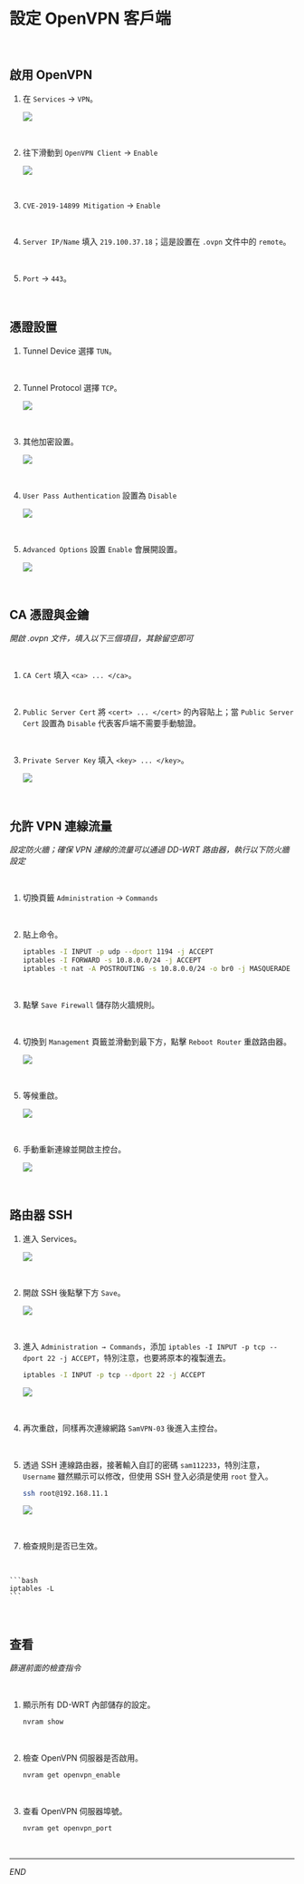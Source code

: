 # 設定 OpenVPN 客戶端

<br>

## 啟用 OpenVPN

1. 在 `Services` → `VPN`。

    ![](images/img_22.png)

<br>

2. 往下滑動到 `OpenVPN Client` → `Enable`

    ![](images/img_23.png)

<br>

3. `CVE-2019-14899 Mitigation` → `Enable`

<br>

4. `Server IP/Name` 填入 `219.100.37.18`；這是設置在 `.ovpn` 文件中的 `remote`。

<br>

5. `Port` → `443`。

<br>

## 憑證設置

1. Tunnel Device 選擇 `TUN`。

<br>

2. Tunnel Protocol 選擇 `TCP`。

    ![](images/img_27.png)

<br>

3. 其他加密設置。

    ![](images/img_20.png)

<br>

4. `User Pass Authentication` 設置為 `Disable`

    ![](images/img_28.png)

<br>

5. `Advanced Options` 設置 `Enable` 會展開設置。

    ![](images/img_21.png)

<br>

## CA 憑證與金鑰

_開啟 .ovpn 文件，填入以下三個項目，其餘留空即可_

<br>

1. `CA Cert` 填入 `<ca> ... </ca>`。

<br>

2. `Public Server Cert` 將 `<cert> ... </cert>` 的內容貼上；當 `Public Server Cert` 設置為 `Disable` 代表客戶端不需要手動驗證。

<br>

3. `Private Server Key` 填入 `<key> ... </key>`。

    ![](images/img_29.png)

<br>

## 允許 VPN 連線流量

_設定防火牆；確保 VPN 連線的流量可以通過 DD-WRT 路由器，執行以下防火牆設定_

<br>

1. 切換頁籤 `Administration` → `Commands`

<br>

2. 貼上命令。

    ```bash
    iptables -I INPUT -p udp --dport 1194 -j ACCEPT
    iptables -I FORWARD -s 10.8.0.0/24 -j ACCEPT
    iptables -t nat -A POSTROUTING -s 10.8.0.0/24 -o br0 -j MASQUERADE
    ```

<br>

3. 點擊 `Save Firewall` 儲存防火牆規則。

<br>

4. 切換到 `Management` 頁籤並滑動到最下方，點擊 `Reboot Router` 重啟路由器。

    ![](images/img_01.png)

<br>

5. 等候重啟。

    ![](images/img_24.png)

<br>

6. 手動重新連線並開啟主控台。

    ![](images/img_25.png)

<br>

## 路由器 SSH

1. 進入 Services。

    ![](images/img_02.png)

<br>

2. 開啟 SSH 後點擊下方 `Save`。

    ![](images/img_03.png)

<br>

3. 進入 `Administration → Commands`，添加 `iptables -I INPUT -p tcp --dport 22 -j ACCEPT`，特別注意，也要將原本的複製進去。

    ```bash
    iptables -I INPUT -p tcp --dport 22 -j ACCEPT
    ```

    ![](images/img_04.png)

<br>

4. 再次重啟，同樣再次連線網路 `SamVPN-03` 後進入主控台。

<br>

5. 透過 SSH 連線路由器，接著輸入自訂的密碼 `sam112233`，特別注意，`Username` 雖然顯示可以修改，但使用 SSH 登入必須是使用 `root` 登入。

    ```bash
    ssh root@192.168.11.1
    ```

    ![](images/img_26.png)

<br>

7. 檢查規則是否已生效。

<br>

    ```bash
    iptables -L
    ```

<br>

## 查看

_篩選前面的檢查指令_

<br>

1. 顯示所有 DD-WRT 內部儲存的設定。

    ```bash
    nvram show
    ```

<br>

2. 檢查 OpenVPN 伺服器是否啟用。

    ```bash
    nvram get openvpn_enable
    ```

<br>

3. 查看 OpenVPN 伺服器埠號。

    ```bash
    nvram get openvpn_port
    ```

<br>

___

_END_
